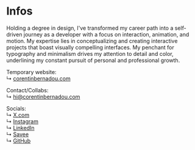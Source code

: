 # Infos

Holding a degree in design, I've transformed my career path into a self-driven journey as a developer with a focus on interaction, animation, and motion. My expertise lies in conceptualizing and creating interactive projects that boast visually compelling interfaces. My penchant for typography and minimalism drives my attention to detail and color, underlining my constant pursuit of personal and professional growth.

Temporary website: <br/> 
↳ [corentinbernadou.com](https://www.corentinbernadou.com)

Contact/Collabs: <br/>
↳ [hi@corentinbernadou.com](mailto:hi@corentinbernadou.com)

Socials: <br/>
↳ [X.com](https://twitter.com/CorentinBerndu) <br/>
↳ [Instagram](https://www.instagram.com/CorentinBernadou) <br/>
↳ [LinkedIn](https://www.linkedin.com/in/corentin-bernadou/) <br/>
↳ [Savee](https://savee.it/CorentinBernadou) <br/>
↳ [GitHub](https://github.com/CorentinBernadou) <br/>
